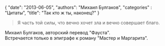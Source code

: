 {
   "date": "2013-06-05",
   "authors": "Михаил Булгаков",
   "categories" : "Цитаты",
   "title": "Так кто ж ты, наконец?"
}

> Я часть той силы, что вечно хочет зла и вечно совершает благо.

Михаил Булгаков, авторский перевод "Фауста".  
Встречается только в эпиграфе к роману "Мастер и Маргарита".
